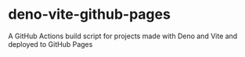 # deno-vite-github-pages
A GitHub Actions build script for projects made with Deno and Vite and deployed to GitHub Pages

